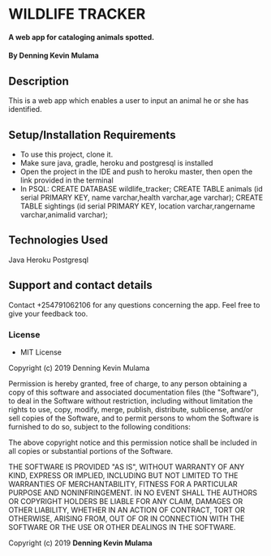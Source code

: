 # WILDLIFE TRACKER
#### A web app for cataloging animals spotted.
#### By **Denning Kevin Mulama**

## Description
This is a web app which enables a user to input an animal he or she has identified.

## Setup/Installation Requirements
* To use this project, clone it.
* Make sure java, gradle, heroku and postgresql is installed
* Open the project in the IDE and push to heroku master, then open the link provided in the terminal
* In PSQL:
  CREATE DATABASE wildlife_tracker;
  CREATE TABLE animals (id serial PRIMARY KEY, name varchar,health varchar,age varchar);
  CREATE TABLE sightings (id serial PRIMARY KEY, location varchar,rangername varchar,animalid varchar);

## Technologies Used
Java
Heroku
Postgresql



## Support and contact details
Contact +254791062106 for any questions concerning the app. Feel free to give your feedback too.
### License
* MIT License

Copyright (c) 2019 Denning Kevin Mulama

Permission is hereby granted, free of charge, to any person obtaining a copy
of this software and associated documentation files (the "Software"), to deal
in the Software without restriction, including without limitation the rights
to use, copy, modify, merge, publish, distribute, sublicense, and/or sell
copies of the Software, and to permit persons to whom the Software is
furnished to do so, subject to the following conditions:

The above copyright notice and this permission notice shall be included in all
copies or substantial portions of the Software.

THE SOFTWARE IS PROVIDED "AS IS", WITHOUT WARRANTY OF ANY KIND, EXPRESS OR
IMPLIED, INCLUDING BUT NOT LIMITED TO THE WARRANTIES OF MERCHANTABILITY,
FITNESS FOR A PARTICULAR PURPOSE AND NONINFRINGEMENT. IN NO EVENT SHALL THE
AUTHORS OR COPYRIGHT HOLDERS BE LIABLE FOR ANY CLAIM, DAMAGES OR OTHER
LIABILITY, WHETHER IN AN ACTION OF CONTRACT, TORT OR OTHERWISE, ARISING FROM,
OUT OF OR IN CONNECTION WITH THE SOFTWARE OR THE USE OR OTHER DEALINGS IN THE
SOFTWARE.

Copyright (c) 2019 **Denning Kevin Mulama**

